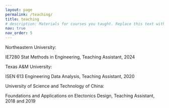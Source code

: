 ```yaml
---
layout: page
permalink: /teaching/
title: teaching
# description: Materials for courses you taught. Replace this text with your description.
nav: true
nav_order: 5
---
```


Northeastern University:

IE7280 Stat Methods in Engineering, Teaching Assistant, 2024

Texas A&M University:

ISEN 613 Engineering Data Analysis, Teaching Assistant, 2020

University of Science and Technology of China:

Foundations and Applications on Electonics Design, Teaching Assistant, 2018 and 2019
